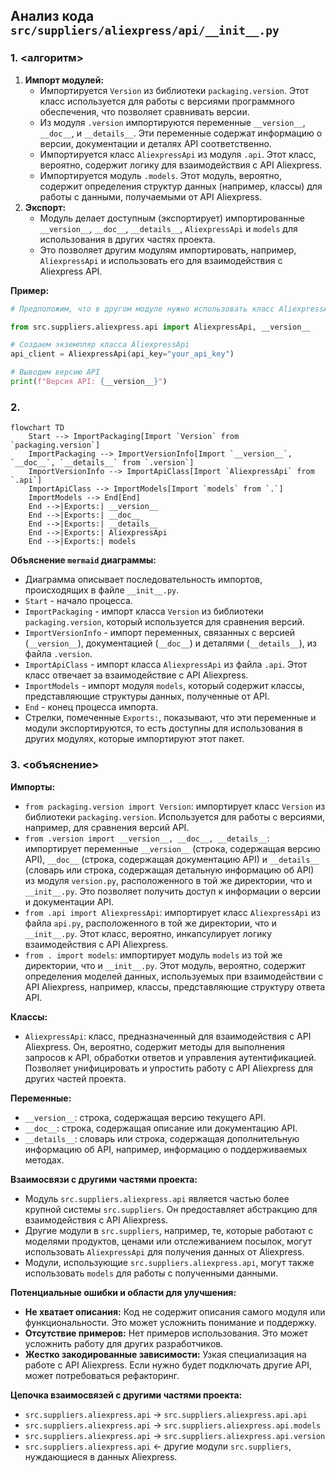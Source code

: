 ## Анализ кода `src/suppliers/aliexpress/api/__init__.py`

### 1. <алгоритм>

1. **Импорт модулей:**
    - Импортируется `Version` из библиотеки `packaging.version`. Этот класс используется для работы с версиями программного обеспечения, что позволяет сравнивать версии.
    - Из модуля `.version` импортируются переменные `__version__`, `__doc__`, и `__details__`. Эти переменные содержат информацию о версии, документации и деталях API соответственно.
    - Импортируется класс `AliexpressApi` из модуля `.api`. Этот класс, вероятно, содержит логику для взаимодействия с API Aliexpress.
    - Импортируется модуль `.models`. Этот модуль, вероятно, содержит определения структур данных (например, классы) для работы с данными, получаемыми от API Aliexpress.
2. **Экспорт:**
    - Модуль делает доступным (экспортирует) импортированные `__version__`, `__doc__`, `__details__`, `AliexpressApi` и `models` для использования в других частях проекта.
    - Это позволяет другим модулям импортировать, например, `AliexpressApi` и использовать его для взаимодействия с Aliexpress API.

**Пример:**

```python
# Предположим, что в другом модуле нужно использовать класс AliexpressApi и информацию о версии

from src.suppliers.aliexpress.api import AliexpressApi, __version__

# Создаем экземпляр класса AliexpressApi
api_client = AliexpressApi(api_key="your_api_key")

# Выводим версию API
print(f"Версия API: {__version__}")
```

### 2. <mermaid>

```mermaid
flowchart TD
    Start --> ImportPackaging[Import `Version` from `packaging.version`]
    ImportPackaging --> ImportVersionInfo[Import `__version__`, `__doc__`, `__details__` from `.version`]
    ImportVersionInfo --> ImportApiClass[Import `AliexpressApi` from `.api`]
    ImportApiClass --> ImportModels[Import `models` from `.`]
    ImportModels --> End[End]
    End -->|Exports:| __version__
    End -->|Exports:| __doc__
    End -->|Exports:| __details__
    End -->|Exports:| AliexpressApi
    End -->|Exports:| models
```

**Объяснение `mermaid` диаграммы:**

- Диаграмма описывает последовательность импортов, происходящих в файле `__init__.py`.
- `Start` - начало процесса.
- `ImportPackaging` - импорт класса `Version` из библиотеки `packaging.version`, который используется для сравнения версий.
- `ImportVersionInfo` - импорт переменных, связанных с версией (`__version__`), документацией (`__doc__`) и деталями (`__details__`), из файла `.version`.
- `ImportApiClass` - импорт класса `AliexpressApi` из файла `.api`. Этот класс отвечает за взаимодействие с API Aliexpress.
- `ImportModels` - импорт модуля `models`, который содержит классы, представляющие структуры данных, полученные от API.
- `End` - конец процесса импорта.
- Стрелки, помеченные `Exports:`, показывают, что эти переменные и модули экспортируются, то есть доступны для использования в других модулях, которые импортируют этот пакет.

### 3. <объяснение>

**Импорты:**

- `from packaging.version import Version`: импортирует класс `Version` из библиотеки `packaging.version`. Используется для работы с версиями, например, для сравнения версий API.
- `from .version import __version__, __doc__, __details__`: импортирует переменные `__version__` (строка, содержащая версию API), `__doc__` (строка, содержащая документацию API) и `__details__` (словарь или строка, содержащая детальную информацию об API) из модуля `version.py`, расположенного в той же директории, что и `__init__.py`. Это позволяет получить доступ к информации о версии и документации API.
- `from .api import AliexpressApi`: импортирует класс `AliexpressApi` из файла `api.py`, расположенного в той же директории, что и `__init__.py`. Этот класс, вероятно, инкапсулирует логику взаимодействия с API Aliexpress.
- `from . import models`: импортирует модуль `models` из той же директории, что и `__init__.py`. Этот модуль, вероятно, содержит определения моделей данных, используемых при взаимодействии с API Aliexpress, например, классы, представляющие структуру ответа API.

**Классы:**

- `AliexpressApi`: класс, предназначенный для взаимодействия с API Aliexpress. Он, вероятно, содержит методы для выполнения запросов к API, обработки ответов и управления аутентификацией. Позволяет унифицировать и упростить работу с API Aliexpress для других частей проекта.

**Переменные:**

- `__version__`: строка, содержащая версию текущего API.
- `__doc__`: строка, содержащая описание или документацию API.
- `__details__`: словарь или строка, содержащая дополнительную информацию об API, например, информацию о поддерживаемых методах.

**Взаимосвязи с другими частями проекта:**

- Модуль `src.suppliers.aliexpress.api` является частью более крупной системы `src.suppliers`. Он предоставляет абстракцию для взаимодействия с API Aliexpress.
- Другие модули в `src.suppliers`, например, те, которые работают с моделями продуктов, ценами или отслеживанием посылок, могут использовать `AliexpressApi` для получения данных от Aliexpress.
- Модули, использующие `src.suppliers.aliexpress.api`, могут также использовать `models` для работы с полученными данными.

**Потенциальные ошибки и области для улучшения:**

- **Не хватает описания:** Код  не содержит описания самого модуля или функциональности. Это может усложнить понимание и поддержку.
- **Отсутствие примеров:** Нет примеров использования. Это может усложнить работу для других разработчиков.
- **Жестко закодированные зависимости:** Узкая специализация на работе с API Aliexpress. Если нужно будет подключать другие API,  может потребоваться рефакторинг.

**Цепочка взаимосвязей с другими частями проекта:**

- `src.suppliers.aliexpress.api` -> `src.suppliers.aliexpress.api.api`
- `src.suppliers.aliexpress.api` -> `src.suppliers.aliexpress.api.models`
- `src.suppliers.aliexpress.api` ->  `src.suppliers.aliexpress.api.version`
- `src.suppliers.aliexpress.api` <- другие модули `src.suppliers`, нуждающиеся в данных Aliexpress.